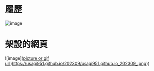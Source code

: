 # 履歷
![image](https://usagi951.github.io/202309/usagi951.github.io_202309_resume.html.png)


# 架設的網頁

![image]([picture or gif url](https://usagi951.github.io/202309/usagi951.github.io_202309_.png))https://usagi951.github.io/202309/usagi951.github.io_202309_.png))
